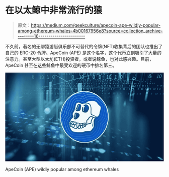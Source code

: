 # 在以太鲸中非常流行的猿

> 原文：<https://medium.com/geekculture/apecoin-ape-wildly-popular-among-ethereum-whales-4b00167956e8?source=collection_archive---------16----------------------->

不久前，著名的无聊猿游艇俱乐部不可替代的令牌(NFT)收集背后的团队也推出了自己的 ERC-20 令牌。ApeCoin (APE) 是这个名字，这个代币立刻吸引了大量的注意力。甚至大型以太坊(ETH)投资者，或者说鲸鱼，也对此感兴趣。目前，ApeCoin 甚至在这些鲸鱼中最受欢迎的硬币中排名第三。

![](img/90265384dac01cf71e6636b9daa204ef.png)

ApeCoin (APE) wildly popular among ethereum whales